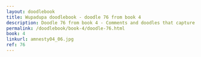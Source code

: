 ```yaml
---
layout: doodlebook
title: Wupadupa doodlebook - doodle 76 from book 4
description: Doodle 76 from book 4 - Comments and doodles that capture the essence of this event  
permalink: /doodlebook/book-4/doodle-76.html
book: 4
linkurl: amnesty04_06.jpg
ref: 76
---	  
```

																																																																							